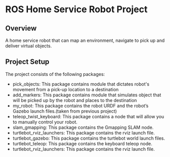 # ROS Home Service Robot Project

## Overview
 A home service robot that can map an environment, navigate to pick up and deliver virtual objects.

## Project Setup
The project consists of the following packages:
* pick_objects: This package contains module that dictates robot's movement from a pick-up location to a destination
* add_markers: This package contains module that simulates object that will be picked up by the robot and places to the destination
* my_robot: This package contains the robot URDF and the robot’s Gazebo launch files.(taken from previous project)
* teleop_twist_keyboard: This package contains a node that will allow you to manually control your robot.
* slam_gmapping: This package contains the Gmapping SLAM node.
* turtlebot_rviz_launchers: This package contains the rviz launch file.
* turtlebot_gazebo: This package contains the turtlebot world launch files.
* turtlebot_teleop: This package contains the keyboard teleop node.
* turtlebot_rviz_launchers: This package contains the rviz launch file.

